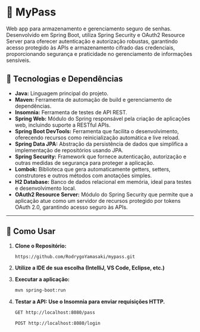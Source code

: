 # 🔐 MyPass
Web app para armazenamento e gerenciamento seguro de senhas. Desenvolvido em Spring Boot, utiliza Spring Security e OAuth2 Resource Server para oferecer autenticação e autorização robustas, garantindo acesso protegido às APIs e armazenamento cifrado das credenciais, proporcionando segurança e praticidade no gerenciamento de informações sensíveis.

## 🧩 Tecnologias e Dependências

- **Java:** Linguagem principal do projeto.
- **Maven:** Ferramenta de automação de build e gerenciamento de dependências.
- **Insomnia:** Ferramenta de testes de API REST.
- **Spring Web:** Módulo do Spring responsável pela criação de aplicações web, incluindo suporte a RESTful APIs.
- **Spring Boot DevTools:** Ferramenta que facilita o desenvolvimento, oferecendo recursos como reinicialização automática e live reload.
- **Spring Data JPA:** Abstração da persistência de dados que simplifica a implementação de repositórios usando JPA.
- **Spring Security:** Framework que fornece autenticação, autorização e outras medidas de segurança para proteger a aplicação.
- **Lombok:** Biblioteca que gera automaticamente getters, setters, construtores e outros métodos com anotações simples.
- **H2 Database:** Banco de dados relacional em memória, ideal para testes e desenvolvimento local.
- **OAuth2 Resource Server:** Módulo do Spring Security que permite que a aplicação atue como um servidor de recursos protegido por tokens OAuth 2.0, garantindo acesso seguro às APIs.

---

## 🚀 Como Usar

1. **Clone o Repositório:**

   ```bash
   https://github.com/RodrygoYamasaki/mypass.git
   ```
   
2. **Utilize a IDE de sua escolha (IntelliJ, VS Code, Eclipse, etc.)**
3. **Executar a aplicação:**

   ```bash
   mvn spring-boot:run
   ```

4. **Testar a API: Use o Insomnia para enviar requisições HTTP.**

   ```bash
   GET http://localhost:8080/pass
   ```

   ```bash
   POST http://localhost:8080/login
   ```
   
